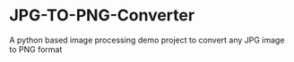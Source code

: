 # JPG-TO-PNG-Converter
A python based image processing demo project to convert any JPG image to PNG format
